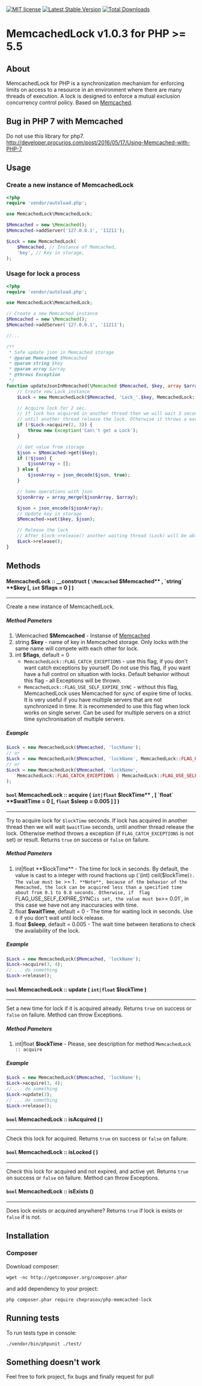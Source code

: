 [![MIT license](http://img.shields.io/badge/license-MIT-brightgreen.svg)](http://opensource.org/licenses/MIT)
[![Latest Stable Version](https://poser.pugx.org/cheprasov/php-memcached-lock/v/stable)](https://packagist.org/packages/cheprasov/php-memcached-lock)
[![Total Downloads](https://poser.pugx.org/cheprasov/php-memcached-lock/downloads)](https://packagist.org/packages/cheprasov/php-memcached-lock)

# MemcachedLock v1.0.3 for PHP >= 5.5

## About
MemcachedLock for PHP is a synchronization mechanism for enforcing limits on access to a resource in an environment where there are many threads of execution. A lock is designed to enforce a mutual exclusion concurrency control policy. Based on [Memcached](http://php.net/manual/en/book.memcached.php).

## Bug in PHP 7 with Memcached
Do not use this library for php7.
http://developer.procurios.com/post/2016/05/17/Using-Memcached-with-PHP-7

## Usage

### Create a new instance of MemcachedLock

```php
<?php
require 'vendor/autoload.php';

use MemcachedLock\MemcachedLock;

$Memcached = new \Memcached();
$Memcached->addServer('127.0.0.1', '11211');

$Lock = new MemcachedLock(
    $Memcached, // Instance of Memcached,
    'key', // Key in storage,
);
```

### Usage for lock a process

```php
<?php
require 'vendor/autoload.php';

use MemcachedLock\MemcachedLock;

// Create a new Memcached instance
$Memcached = new \Memcached();
$Memcached->addServer('127.0.0.1', '11211');

//...

/**
 * Safe update json in Memcached storage
 * @param Memcached $Memcached
 * @param string $key
 * @param array $array
 * @throws Exception
 */
function updateJsonInMemcached(\Memcached $Memcached, $key, array $array) {
    // Create new Lock instance
    $Lock = new MemcachedLock($Memcached, 'Lock_'.$key, MemcachedLock::FLAG_CATCH_EXCEPTIONS);

    // Acquire lock for 2 sec.
    // If lock has acquired in another thread then we will wait 3 second,
    // until another thread release the lock. Otherwise it throws a exception.
    if (!$Lock->acquire(2, 3)) {
        throw new Exception('Can\'t get a Lock');
    }

    // Get value from storage
    $json = $Memcached->get($key);
    if (!$json) {
        $jsonArray = [];
    } else {
        $jsonArray = json_decode($json, true);
    }

    // Some operations with json
    $jsonArray = array_merge($jsonArray, $array);

    $json = json_encode($jsonArray);
    // Update key in storage
    $Memcached->set($key, $json);

    // Release the lock
    // After $lock->release() another waiting thread (Lock) will be able to update json in storage
    $Lock->release();
}

```

## Methods

#### MemcachedLock :: __construct ( `\Memcached` **$Memcached** , `string` **$key** [, `int` **$flags** = 0 ] )
---
Create a new instance of MemcachedLock.

##### Method Pameters

1. \Memcached **$Memcached** - Instanse of [Memcached](http://php.net/manual/en/book.memcached.php) 
2. string **$key** - name of key in Memcached storage. Only locks with the same name will compete with each other for lock.
3. int **$flags**, default = 0
   * `MemcachedLock::FLAG_CATCH_EXCEPTIONS` - use this flag, if you don't want catch exceptions by yourself. Do not use this flag, if you want have a full control on situation with locks. Default behavior without this flag - all Exceptions will be thrown.
   * `MemcachedLock::FLAG_USE_SELF_EXPIRE_SYNC` - without this flag, MemcachedLock uses Memcached for sync of expire time of locks. It is very useful if you have multiple servers that are not synchronized in time. It is recommended to use this flag when lock works on single server. Can be used for multiple servers on a strict time synchronisation of multiple servers.

##### Example

```php
$Lock = new MemcachedLock($Memcached, 'lockName');
// or
$Lock = new MemcachedLock($Memcached, 'lockName', MemcachedLock::FLAG_USE_SELF_EXPIRE_SYNC);
// or
$Lock = new MemcachedLock($Memcached, 'lockName',
    MemcachedLock::FLAG_CATCH_EXCEPTIONS | MemcachedLock::FLAG_USE_SELF_EXPIRE_SYNC
);

```

#### `bool` MemcachedLock :: acquire ( `int|float` **$lockTime** , [ `float` **$waitTime** = 0 [, `float` **$sleep** = 0.005 ] ] )
---
Try to acquire lock for `$lockTime` seconds.
If lock has acquired in another thread then we will wait `$waitTime` seconds, until another thread release the lock.
Otherwise method throws a exception (if `FLAG_CATCH_EXCEPTIONS` is not set) or result.
Returns `true` on success or `false` on failure.

##### Method Pameters

1. int|float **$lockTime** - The time for lock in seconds. By default, the value is cast to a integer with round fractions up (`(int) ceil($lockTime)`). The value must be `>= 1`. **Note**, because of the behavior of the Memcached, the lock can be acquired less than a specified time about from 0.1 to 0.8 seconds. Otherwise, if  flag `FLAG_USE_SELF_EXPIRE_SYNC` is set, the value must be `>= 0.01`, in this case we have not any inaccuracies with time. 
2. float **$waitTime**, default = 0 - The time for waiting lock in seconds. Use `0` if you don't wait until lock release.
3. float **$sleep**, default = 0.005 - The wait time between iterations to check the availability of the lock.

##### Example

```php
$Lock = new MemcachedLock($Memcached, 'lockName');
$Lock->acquire(3, 4);
// ... do something
$Lock->release();
```

#### `bool` MemcachedLock :: update ( `int|float` **$lockTime** )
---
Set a new time for lock if it is acquired already. Returns `true` on success or `false` on failure. Method can throw Exceptions.

##### Method Pameters
1. int|float **$lockTime** - Please, see description for method `MemcachedLock :: acquire`

##### Example

```php
$Lock = new MemcachedLock($Memcached, 'lockName');
$Lock->acquire(3, 4);
// ... do something
$Lock->update(3);
// ... do something
$Lock->release();
```

#### `bool` MemcachedLock :: isAcquired ( )
---
Check this lock for acquired. Returns `true` on success or `false` on failure.

#### `bool` MemcachedLock :: isLocked ( )
---
Check this lock for acquired and not expired, and active yet. Returns `true` on success or `false` on failure. Method can throw Exceptions.

#### `bool` MemcachedLock :: isExists ()
---
Does lock exists or acquired anywhere? Returns `true` if lock is exists or `false` if is not.

## Installation

### Composer

Download composer:

    wget -nc http://getcomposer.org/composer.phar

and add dependency to your project:

    php composer.phar require cheprasov/php-memcached-lock

## Running tests

To run tests type in console:

    ./vendor/bin/phpunit ./test/

## Something doesn't work

Feel free to fork project, fix bugs and finally request for pull
